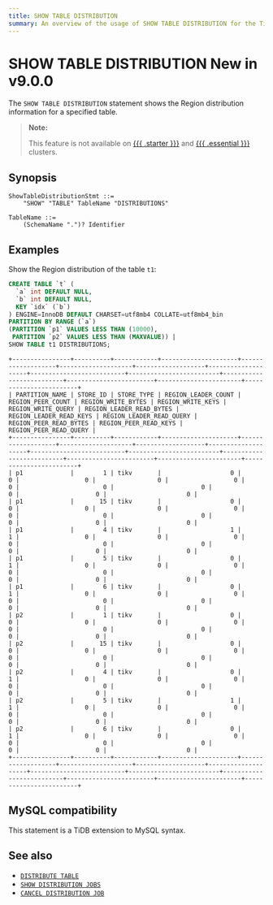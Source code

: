 ```yaml
---
title: SHOW TABLE DISTRIBUTION
summary: An overview of the usage of SHOW TABLE DISTRIBUTION for the TiDB database.
---
```


# SHOW TABLE DISTRIBUTION <span class="version-mark">New in v9.0.0</span>

The `SHOW TABLE DISTRIBUTION` statement shows the Region distribution information for a specified table.

<CustomContent platform="tidb-cloud">

> **Note:**
>
> This feature is not available on [{{{ .starter }}}](https://docs.pingcap.com/tidbcloud/select-cluster-tier#tidb-cloud-serverless) and [{{{ .essential }}}](https://docs.pingcap.com/tidbcloud/select-cluster-tier#essential) clusters.

</CustomContent>

## Synopsis

```ebnf+diagram
ShowTableDistributionStmt ::=
    "SHOW" "TABLE" TableName "DISTRIBUTIONS"

TableName ::=
    (SchemaName ".")? Identifier
```

## Examples

Show the Region distribution of the table `t1`:

```sql
CREATE TABLE `t` (
  `a` int DEFAULT NULL,
  `b` int DEFAULT NULL,
  KEY `idx` (`b`)
) ENGINE=InnoDB DEFAULT CHARSET=utf8mb4 COLLATE=utf8mb4_bin 
PARTITION BY RANGE (`a`)
(PARTITION `p1` VALUES LESS THAN (10000),
 PARTITION `p2` VALUES LESS THAN (MAXVALUE)) |
SHOW TABLE t1 DISTRIBUTIONS;
```

```
+----------------+----------+------------+---------------------+-------------------+--------------------+-------------------+--------------------+--------------------------+-------------------------+--------------------------+------------------------+-----------------------+------------------------+
| PARTITION_NAME | STORE_ID | STORE_TYPE | REGION_LEADER_COUNT | REGION_PEER_COUNT | REGION_WRITE_BYTES | REGION_WRITE_KEYS | REGION_WRITE_QUERY | REGION_LEADER_READ_BYTES | REGION_LEADER_READ_KEYS | REGION_LEADER_READ_QUERY | REGION_PEER_READ_BYTES | REGION_PEER_READ_KEYS | REGION_PEER_READ_QUERY |
+----------------+----------+------------+---------------------+-------------------+--------------------+-------------------+--------------------+--------------------------+-------------------------+--------------------------+------------------------+-----------------------+------------------------+
| p1             |        1 | tikv       |                   0 |                 0 |                  0 |                 0 |                  0 |                        0 |                       0 |                        0 |                      0 |                     0 |                      0 |
| p1             |       15 | tikv       |                   0 |                 0 |                  0 |                 0 |                  0 |                        0 |                       0 |                        0 |                      0 |                     0 |                      0 |
| p1             |        4 | tikv       |                   1 |                 1 |                  0 |                 0 |                  0 |                        0 |                       0 |                        0 |                      0 |                     0 |                      0 |
| p1             |        5 | tikv       |                   0 |                 1 |                  0 |                 0 |                  0 |                        0 |                       0 |                        0 |                      0 |                     0 |                      0 |
| p1             |        6 | tikv       |                   0 |                 1 |                  0 |                 0 |                  0 |                        0 |                       0 |                        0 |                      0 |                     0 |                      0 |
| p2             |        1 | tikv       |                   0 |                 0 |                  0 |                 0 |                  0 |                        0 |                       0 |                        0 |                      0 |                     0 |                      0 |
| p2             |       15 | tikv       |                   0 |                 0 |                  0 |                 0 |                  0 |                        0 |                       0 |                        0 |                      0 |                     0 |                      0 |
| p2             |        4 | tikv       |                   0 |                 1 |                  0 |                 0 |                  0 |                        0 |                       0 |                        0 |                      0 |                     0 |                      0 |
| p2             |        5 | tikv       |                   1 |                 1 |                  0 |                 0 |                  0 |                        0 |                       0 |                        0 |                      0 |                     0 |                      0 |
| p2             |        6 | tikv       |                   0 |                 1 |                  0 |                 0 |                  0 |                        0 |                       0 |                        0 |                      0 |                     0 |                      0 |
+----------------+----------+------------+---------------------+-------------------+--------------------+-------------------+--------------------+--------------------------+-------------------------+--------------------------+------------------------+-----------------------+------------------------+
```

## MySQL compatibility

This statement is a TiDB extension to MySQL syntax.

## See also

- [`DISTRIBUTE TABLE`](/sql-statements/sql-statement-distribute-table.md)
- [`SHOW DISTRIBUTION JOBS`](/sql-statements/sql-statement-show-distribution-jobs.md)
- [`CANCEL DISTRIBUTION JOB`](/sql-statements/sql-statement-cancel-distribution-job.md)